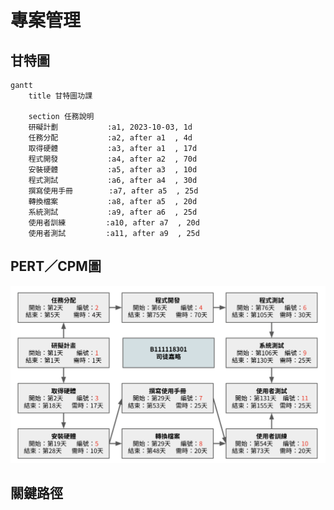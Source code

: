 # 專案管理

## 甘特圖
```mermaid
gantt
    title 甘特圖功課

    section 任務說明
    研礙計劃           :a1, 2023-10-03, 1d
    任務分配           :a2, after a1  , 4d
    取得硬體           :a3, after a1  , 17d
    程式開發           :a4, after a2  , 70d
    安裝硬體           :a5, after a3  , 10d
    程式測試           :a6, after a4  , 30d
    撰寫使用手冊        :a7, after a5  , 25d
    轉換檔案           :a8, after a5  , 20d
    系統測試           :a9, after a6  , 25d
    使用者訓練         :a10, after a7  , 20d
    使用者測試         :a11, after a9  , 25d
```

## PERT／CPM圖
![PERT](Ssutu_PERT.png "PERT圖作業")

## 關鍵路徑
